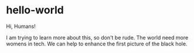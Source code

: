 # hello-world
Hi, Humans!

I am trying to learn more about this, so don't be rude.
The world need more womens in tech. 
We can help to enhance the first picture of the black hole. 
